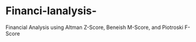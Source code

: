 # Financi-lanalysis-
Financial Analysis using Altman Z-Score, Beneish M-Score, and Piotroski F-Score
